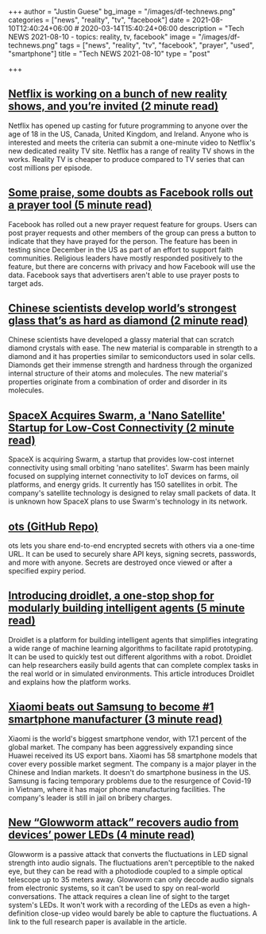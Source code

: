 +++
author = "Justin Guese"
bg_image = "/images/df-technews.png"
categories = ["news", "reality", "tv", "facebook"]
date = 2021-08-10T12:40:24+06:00 # 2020-03-14T15:40:24+06:00
description = "Tech NEWS 2021-08-10 - topics: reality, tv, facebook"
image = "/images/df-technews.png"
tags = ["news", "reality", "tv", "facebook", "prayer", "used", "smartphone"]
title = "Tech NEWS 2021-08-10"
type = "post"

+++

## [Netflix is working on a bunch of new reality shows, and you’re invited (2 minute read)](https://www.theverge.com/2021/8/9/22617087/netflix-reality-tv-casting-call-the-circle-renewed)

Netflix has opened up casting for future programming to anyone over the age of 18 in the US, Canada, United Kingdom, and Ireland. Anyone who is interested and meets the criteria can submit a one-minute video to Netflix's new dedicated reality TV site. Netflix has a range of reality TV shows in the works. Reality TV is cheaper to produce compared to TV series that can cost millions per episode.

## [Some praise, some doubts as Facebook rolls out a prayer tool (5 minute read)](https://www.nbcnews.com/tech/tech-news/praise-doubts-facebook-rolls-prayer-tool-rcna1628)

Facebook has rolled out a new prayer request feature for groups. Users can post prayer requests and other members of the group can press a button to indicate that they have prayed for the person. The feature has been in testing since December in the US as part of an effort to support faith communities. Religious leaders have mostly responded positively to the feature, but there are concerns with privacy and how Facebook will use the data. Facebook says that advertisers aren't able to use prayer posts to target ads.

## [Chinese scientists develop world’s strongest glass that’s as hard as diamond (2 minute read)](https://www.independent.co.uk/news/science/china-strongest-glass-diamond-scientists-b1899243.html)

Chinese scientists have developed a glassy material that can scratch diamond crystals with ease. The new material is comparable in strength to a diamond and it has properties similar to semiconductors used in solar cells. Diamonds get their immense strength and hardness through the organized internal structure of their atoms and molecules. The new material's properties originate from a combination of order and disorder in its molecules.

## [SpaceX Acquires Swarm, a 'Nano Satellite' Startup for Low-Cost Connectivity (2 minute read)](https://www.pcmag.com/news/spacex-acquires-swarm-a-nano-satellite-startup-for-low-cost-connectivity)

SpaceX is acquiring Swarm, a startup that provides low-cost internet connectivity using small orbiting 'nano satellites'. Swarm has been mainly focused on supplying internet connectivity to IoT devices on farms, oil platforms, and energy grids. It currently has 150 satellites in orbit. The company's satellite technology is designed to relay small packets of data. It is unknown how SpaceX plans to use Swarm's technology in its network.

## [ots (GitHub Repo)](https://github.com/sniptt-official/ots)

ots lets you share end-to-end encrypted secrets with others via a one-time URL. It can be used to securely share API keys, signing secrets, passwords, and more with anyone. Secrets are destroyed once viewed or after a specified expiry period.

## [Introducing droidlet, a one-stop shop for modularly building intelligent agents (5 minute read)](https://ai.facebook.com/blog/droidlet-a-one-stop-shop-for-modularly-building-intelligent-agents/)

Droidlet is a platform for building intelligent agents that simplifies integrating a wide range of machine learning algorithms to facilitate rapid prototyping. It can be used to quickly test out different algorithms with a robot. Droidlet can help researchers easily build agents that can complete complex tasks in the real world or in simulated environments. This article introduces Droidlet and explains how the platform works.

## [Xiaomi beats out Samsung to become #1 smartphone manufacturer (3 minute read)](https://arstechnica.com/gadgets/2021/08/xiaomi-beats-out-samsung-to-become-1-smartphone-manufacturer/)

Xiaomi is the world's biggest smartphone vendor, with 17.1 percent of the global market. The company has been aggressively expanding since Huawei received its US export bans. Xiaomi has 58 smartphone models that cover every possible market segment. The company is a major player in the Chinese and Indian markets. It doesn't do smartphone business in the US. Samsung is facing temporary problems due to the resurgence of Covid-19 in Vietnam, where it has major phone manufacturing facilities. The company's leader is still in jail on bribery charges.

## [New “Glowworm attack” recovers audio from devices’ power LEDs (4 minute read)](https://arstechnica.com/gadgets/2021/08/new-glowworm-attack-recovers-audio-from-devices-power-leds/)

Glowworm is a passive attack that converts the fluctuations in LED signal strength into audio signals. The fluctuations aren't perceptible to the naked eye, but they can be read with a photodiode coupled to a simple optical telescope up to 35 meters away. Glowworm can only decode audio signals from electronic systems, so it can't be used to spy on real-world conversations. The attack requires a clean line of sight to the target system's LEDs. It won't work with a recording of the LEDs as even a high-definition close-up video would barely be able to capture the fluctuations. A link to the full research paper is available in the article.

